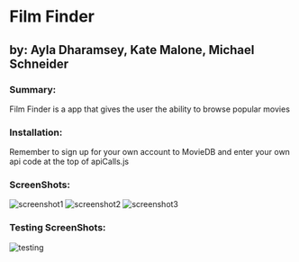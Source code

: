 # Film Finder

## by: Ayla Dharamsey, Kate Malone, Michael Schneider

### Summary:
Film Finder is a app that gives the user the ability to browse popular movies

### Installation:
Remember to sign up for your own account to MovieDB and enter your own api code at the top of apiCalls.js

### ScreenShots:
![screenshot1]('./src/images/screenshot1.jpg')
![screenshot2]('./src/images/screenshot2.jpg')
![screenshot3]('./src/images/screenshot3.jpg')

### Testing ScreenShots:

![testing]('./src/images/testing.jpg')
